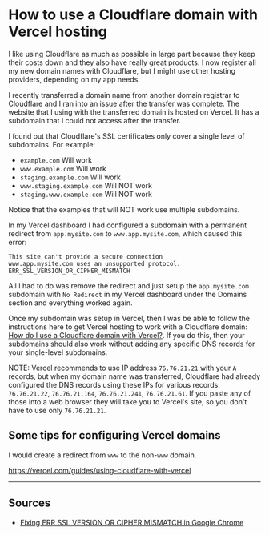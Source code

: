 # How to use a Cloudflare domain with Vercel hosting

I like using Cloudflare as much as possible in large part because they keep their costs down and they also have really great products. I now register all my new domain names with Cloudflare, but I might use other hosting providers, depending on my app needs.

I recently transferred a domain name from another domain registrar to Cloudflare and I ran into an issue after the transfer was complete. The website that I using with the transferred domain is hosted on Vercel. It has a subdomain that I could not access after the transfer.

I found out that Cloudflare's SSL certificates only cover a single level of subdomains. For example:

* `example.com` Will work
* `www.example.com` Will work
* `staging.example.com` Will work
* `www.staging.example.com` Will NOT work
* `staging.www.example.com` Will NOT work

Notice that the examples that will NOT work use multiple subdomains.

In my Vercel dashboard I had configured a subdomain with a permanent redirect from `app.mysite.com` to `www.app.mysite.com`, which caused this error:

```
This site can't provide a secure connection
www.app.mysite.com uses an unsupported protocol.
ERR_SSL_VERSION_OR_CIPHER_MISMATCH
```

All I had to do was remove the redirect and just setup the `app.mysite.com` subdomain with `No Redirect` in my Vercel dashboard under the Domains section and everything worked again.

Once my subdomain was setup in Vercel, then I was be able to follow the instructions here to get Vercel hosting to work with a Cloudflare domain: [How do I use a Cloudflare domain with Vercel?](https://vercel.com/guides/using-cloudflare-with-vercel). If you do this, then your subdomains should also work without adding any specific DNS records for your single-level subdomains.

NOTE: Vercel recommends to use IP address `76.76.21.21` with your `A` records, but when my domain name was transferred, Cloudflare had already configured the DNS records using these IPs for various records: `76.76.21.22`, `76.76.21.164`, `76.76.21.241`, `76.76.21.61`. If you paste any of those into a web browser they will take you to Vercel's site, so you don't have to use only `76.76.21.21`.


## Some tips for configuring Vercel domains

I would create a redirect from `www` to the non-`www` domain.

https://vercel.com/guides/using-cloudflare-with-vercel

---

## Sources

* [Fixing ERR SSL VERSION OR CIPHER MISMATCH in Google Chrome](https://community.cloudflare.com/t/community-tip-fixing-err-ssl-version-or-cipher-mismatch-in-google-chrome/42162)
